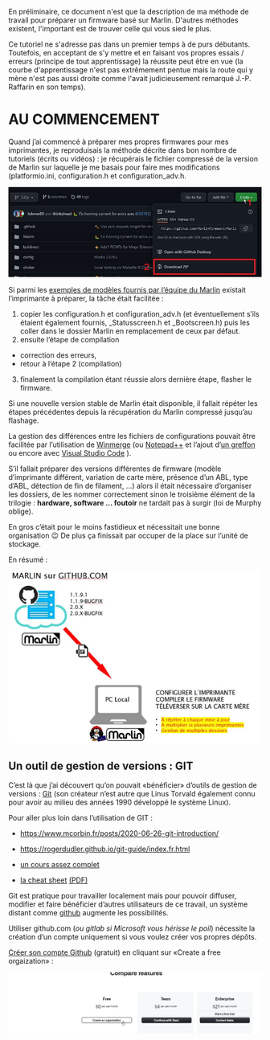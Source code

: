 En préliminaire, ce document n'est que la description de ma méthode de travail pour préparer un firmware basé sur Marlin. D'autres méthodes existent, l'important est de trouver celle qui vous sied le plus.

Ce tutoriel ne s'adresse pas dans un premier temps à de purs débutants. Toutefois, en acceptant de s'y mettre et en faisant vos propres essais / erreurs (principe de tout apprentissage) la réussite peut être en vue (la courbe d'apprentissage n'est pas extrêmement pentue mais la route qui y mène n'est pas aussi droite comme l'avait judicieusement remarqué J.-P. Raffarin en son temps).

# AU COMMENCEMENT

Quand j’ai commencé à préparer mes propres firmwares pour mes imprimantes, je reproduisais la méthode décrite dans bon nombre de tutoriels (écrits ou vidéos) : je récupérais le fichier compressé de la version de Marlin sur laquelle je me basais pour faire mes modifications (platformio.ini, configuration.h et configuration_adv.h. 

![image](./images/GD/github-code-zip.jpg)

Si parmi les [exemples de modèles fournis par l’équipe du Marlin](https://github.com/MarlinFirmware/Marlin/tree/2.0.x/config) existait l’imprimante à préparer, la tâche était facilitée :

1. copier les configuration.h et configuration_adv.h (et éventuellement s’ils étaient également fournis, _Statusscreen.h et _Bootscreen.h) puis les coller dans le dossier Marlin en remplacement de ceux par défaut.
2. ensuite l’étape de compilation
  * correction des erreurs,
  * retour à l’étape 2 (compilation)
3. finalement la compilation étant réussie alors dernière étape, flasher le firmware.

Si une nouvelle version stable de Marlin était disponible, il fallait répéter les étapes précédentes depuis la récupération du Marlin compressé jusqu’au flashage.

La gestion des différences entre les fichiers de configurations pouvait être facilitée par l’utilisation de [Winmerge](https://winmerge.org/) (ou [Notepad++](https://notepad-plus-plus.org/) et l’ajout d’[un greffon](https://github.com/pnedev/compare-plugin) ou encore avec [Visual Studio Code](https://code.visualstudio.com/) ).

S’il fallait préparer des versions différentes de firmware (modèle d’imprimante différent, variation de carte mère, présence d’un ABL, type d’ABL, détection de fin de filament, …) alors il était nécessaire d’organiser les dossiers, de les nommer correctement sinon le troisième élément de la trilogie : **hardware, software … foutoir** ne tardait pas à surgir (loi de Murphy oblige).

En gros c’était pour le moins fastidieux et nécessitait une bonne organisation 😉 De plus ça finissait par occuper de la place sur l’unité de stockage.

En résumé :

![image](./images/GD/marlin-zip.jpg)

## Un outil de gestion de versions : GIT

C’est là que j’ai découvert qu’on pouvait «bénéficier» d’outils de gestion de versions : [Git](https://git-scm.com/) (son créateur n’est autre que Linus Torvald également connu pour avoir au milieu des années 1990 développé le système Linux).

Pour aller plus loin dans l’utilisation de GIT :

- https://www.mcorbin.fr/posts/2020-06-26-git-introduction/

- https://rogerdudler.github.io/git-guide/index.fr.html

- [un cours assez complet](https://www.pierre-giraud.com/git-github-apprendre-cours/)

- [la cheat sheet](https://training.github.com/downloads/fr/github-git-cheat-sheet/) [(PDF)](https://training.github.com/downloads/fr/github-git-cheat-sheet.pdf)

Git est pratique pour travailler localement mais pour pouvoir diffuser, modifier et faire bénéficier d’autres utilisateurs de ce travail, un système distant comme [github](https://github.com/) augmente les possibilités.

Utiliser github.com (*ou gitlab si Microsoft vous hérisse le poil*) nécessite la création d’un compte uniquement si vous voulez créer vos propres dépôts.

[Créer son compte Github](https://github.com/pricing) (gratuit) en cliquant sur «Create a free orgaization» : 

![image](./images/GD/creer-compte-github.jpg)



